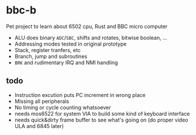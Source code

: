 # bbc-b
Pet project to learn about 6502 cpu, Rust and BBC micro computer

* ALU does binary `ADC`/`SBC`, shifts and rotates, bitwise boolean, ...
* Addressing modes tested in original prototype
* Stack, register tranfers, etc
* Branch, jump and subroutines
* `BRK` and rudimentary IRQ and NMI handling
## todo
* Instruction excution puts PC increment in wrong place
* Missing all peripherals
* No timing or cycle counting whatsoever
* needs mos6522 for system VIA to build some kind of keyboard interface
* needs quick&dirty frame buffer to see what's going on (do proper video ULA and 6845 later)
